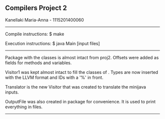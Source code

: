 Compilers Project 2
-----------------
Kanellaki Maria-Anna  -  1115201400060


-----------------

Compile instructions: $ make

Execution instructions: $ java Main [input files]

-----------------

Package <symbols> with the classes is almost intact from proj2. Offsets were added as fields for methods and variables.

Visitor1 was kept almost intact to fill the classes of <symbols>. Types are now inserted with the LLVM format and IDs
with a '%' in front.

Translator is the new Visitor that was created to translate the minijava inputs.

OutputFile was also created in <myVisitors> package for convenience. It is used to print everything in files.



-----------------

